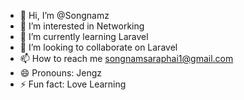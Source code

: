 - 👋 Hi, I’m @Songnamz
- 👀 I’m interested in Networking
- 🌱 I’m currently learning Laravel
- 💞️ I’m looking to collaborate on Laravel
- 📫 How to reach me songnamsaraphai1@gmail.com
- 😄 Pronouns: Jengz
- ⚡ Fun fact: Love Learning

<!---
Songnamz/Songnamz is a ✨ special ✨ repository because its `README.md` (this file) appears on your GitHub profile.
You can click the Preview link to take a look at your changes.
--->

